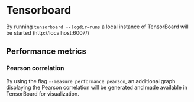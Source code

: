 
# Tensorboard
By running `tensorboard --logdir=runs` a local instance of TensorBoard will be started (http://localhost:6007/)

## Performance metrics
### Pearson correlation
By using the flag `--measure_performance pearson`, an additional graph displaying the Pearson correlation will be generated and made available in TensorBoard for visualization.